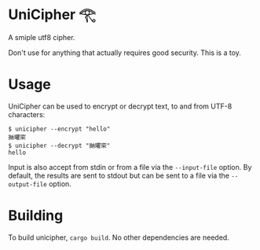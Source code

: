# UniCipher 𓂀 
A smiple utf8 cipher.

Don't use for anything that actually requires good security.
This is a toy.

# Usage
UniCipher can be used to encrypt or decrypt text, to and from UTF-8 characters:

    $ unicipher --encrypt "hello"
    㨥㬬寀
    $ unicipher --decrypt "㨥㬬寀"
    hello

Input is also accept from stdin or from a file via the `--input-file` option.
By default, the results are sent to stdout but can be sent to a file via the `--output-file` option.

# Building
To build unicipher, `cargo build`. No other dependencies are needed.
